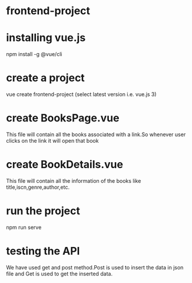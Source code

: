 # frontend-project

# installing vue.js

npm install -g @vue/cli

# create a project

vue create frontend-project (select latest version i.e. vue.js 3)

# create BooksPage.vue 

This file will contain all the books associated with a link.So whenever
user clicks on the link it will open that book

# create BookDetails.vue

This file will contain all the information of the books like title,iscn,genre,author,etc.

# run the project

npm run serve

# testing the API

We have used get and post method.Post is used to insert the data in json file and Get is used to get the inserted data.

